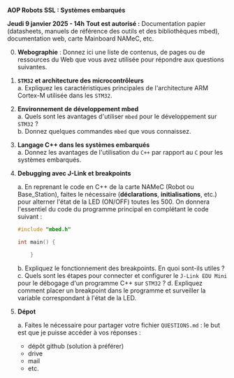 **AOP Robots SSL : Systèmes embarqués**

**Jeudi 9 janvier 2025 - 14h**
**Tout est autorisé :** Documentation papier (datasheets, manuels de référence des outils et des bibliothèques mbed), documentation web, carte Mainboard NAMeC, etc.

0. **Webographie** : Donnez ici une liste de contenus, de pages ou de ressources du Web que vous avez utilisée pour répondre aux questions suivantes.

2. **`STM32` et architecture des microcontrôleurs**  
   a. Expliquez les caractéristiques principales de l'architecture ARM Cortex-M utilisée dans les `STM32`.       

3. **Environnement de développement mbed**  
   a. Quels sont les avantages d'utiliser `mbed` pour le développement sur `STM32` ?  
   b. Donnez quelques commandes `mbed` que vous connaissez.

4. **Langage C++ dans les systèmes embarqués**  
   a. Donnez les avantages de l'utilisation du `C++` par rapport au `C` pour les systèmes embarqués.  

5. **Debugging avec J-Link et breakpoints**

    a. En reprenant le code en C++ de la carte NAMeC (Robot ou Base_Station), faites le nécessaire (**déclarations**, **initialisations**, etc.) pour alterner l'état de la LED (ON/OFF) toutes les 500. On donnera l'essentiel du code du programme principal en complétant le code suivant : 

    ```cpp
    #include "mbed.h"

    int main() {

        }
    ```

    b. Expliquez le fonctionnement des breakpoints. En quoi sont-ils utiles ?  
    c. Quels sont les étapes pour connecter et configurer le `J-Link EDU Mini` pour le débogage d'un programme C++ sur `STM32` ?
    d. Expliquez comment placer un breakpoint dans le programme et surveiller la variable correspondant à l'état de la LED.

6. **Dépot**

    a. Faites le nécessaire pour partager votre fichier `QUESTIONS.md` : le but est que je puisse accéder à vos réponses :
    - dépôt github (solution à préférer)
    - drive
    - mail
    - etc.

    
